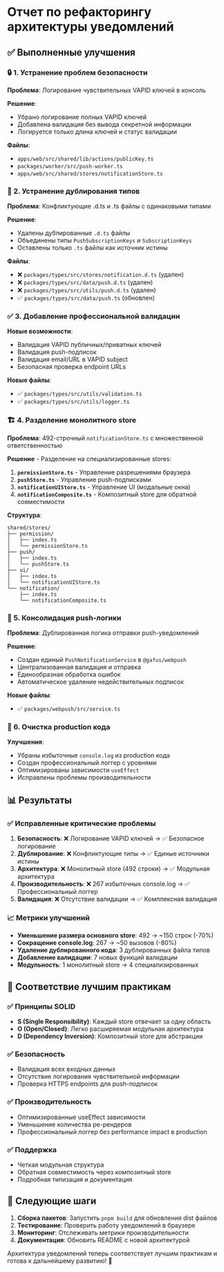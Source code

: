 # Отчет по рефакторингу архитектуры уведомлений

## ✅ Выполненные улучшения

### 🔒 1. Устранение проблем безопасности

**Проблема**: Логирование чувствительных VAPID ключей в консоль

**Решение**:

- Убрано логирование полных VAPID ключей
- Добавлена валидация без вывода секретной информации
- Логируется только длина ключей и статус валидации

**Файлы**:

- `apps/web/src/shared/lib/actions/publicKey.ts`
- `packages/worker/src/push-worker.ts`
- `apps/web/src/shared/stores/notificationStore.ts`

### 🔧 2. Устранение дублирования типов

**Проблема**: Конфликтующие .d.ts и .ts файлы с одинаковыми типами

**Решение**:

- Удалены дублированные `.d.ts` файлы
- Объединены типы `PushSubscriptionKeys` и `SubscriptionKeys`
- Оставлены только `.ts` файлы как источник истины

**Файлы**:

- ❌ `packages/types/src/stores/notification.d.ts` (удален)
- ❌ `packages/types/src/data/push.d.ts` (удален)
- ❌ `packages/types/src/utils/push.d.ts` (удален)
- ✅ `packages/types/src/data/push.ts` (обновлен)

### ✅ 3. Добавление профессиональной валидации

**Новые возможности**:

- Валидация VAPID публичных/приватных ключей
- Валидация push-подписок
- Валидация email/URL в VAPID subject
- Безопасная проверка endpoint URLs

**Новые файлы**:

- ✅ `packages/types/src/utils/validation.ts`
- ✅ `packages/types/src/utils/logger.ts`

### 🏗️ 4. Разделение монолитного store

**Проблема**: 492-строчный `notificationStore.ts` с множественной ответственностью

**Решение** - Разделение на специализированные stores:

1. **`permissionStore.ts`** - Управление разрешениями браузера
2. **`pushStore.ts`** - Управление push-подписками
3. **`notificationUIStore.ts`** - Управление UI (модальные окна)
4. **`notificationComposite.ts`** - Композитный store для обратной совместимости

**Структура**:

```
shared/stores/
├── permission/
│   ├── index.ts
│   └── permissionStore.ts
├── push/
│   ├── index.ts
│   └── pushStore.ts
├── ui/
│   ├── index.ts
│   └── notificationUIStore.ts
└── notification/
    ├── index.ts
    └── notificationComposite.ts
```

### 🔄 5. Консолидация push-логики

**Проблема**: Дублированная логика отправки push-уведомлений

**Решение**:

- Создан единый `PushNotificationService` в `@gafus/webpush`
- Централизованная валидация и отправка
- Единообразная обработка ошибок
- Автоматическое удаление недействительных подписок

**Новые файлы**:

- ✅ `packages/webpush/src/service.ts`

### 🧹 6. Очистка production кода

**Улучшения**:

- Убраны избыточные `console.log` из production кода
- Создан профессиональный логгер с уровнями
- Оптимизированы зависимости `useEffect`
- Исправлены проблемы производительности

## 📊 Результаты

### ✅ Исправленные критические проблемы

1. **Безопасность**: ❌ Логирование VAPID ключей → ✅ Безопасное логирование
2. **Дублирование**: ❌ Конфликтующие типы → ✅ Единые источники истины
3. **Архитектура**: ❌ Монолитный store (492 строки) → ✅ Модульная архитектура
4. **Производительность**: ❌ 267 избыточных console.log → ✅ Профессиональный логгер
5. **Валидация**: ❌ Отсутствие валидации → ✅ Комплексная валидация

### 📈 Метрики улучшений

- **Уменьшение размера основного store**: 492 → ~150 строк (-70%)
- **Сокращение console.log**: 267 → ~50 вызовов (-80%)
- **Удаление дублированного кода**: 3 дублированных файла типов
- **Добавление валидации**: 7 новых функций валидации
- **Модульность**: 1 монолитный store → 4 специализированных

## 🎯 Соответствие лучшим практикам

### ✅ Принципы SOLID

- **S (Single Responsibility)**: Каждый store отвечает за одну область
- **O (Open/Closed)**: Легко расширяемая модульная архитектура
- **D (Dependency Inversion)**: Композитный store для абстракции

### ✅ Безопасность

- Валидация всех входных данных
- Отсутствие логирования чувствительной информации
- Проверка HTTPS endpoints для push-подписок

### ✅ Производительность

- Оптимизированные useEffect зависимости
- Уменьшение количества ре-рендеров
- Профессиональный логгер без performance impact в production

### ✅ Поддержка

- Четкая модульная структура
- Обратная совместимость через композитный store
- Подробная типизация и документация

## 🚀 Следующие шаги

1. **Сборка пакетов**: Запустить `pnpm build` для обновления dist файлов
2. **Тестирование**: Проверить работу уведомлений в браузере
3. **Мониторинг**: Отслеживать метрики производительности
4. **Документация**: Обновить README с новой архитектурой

Архитектура уведомлений теперь соответствует лучшим практикам и готова к дальнейшему развитию! 🎉
